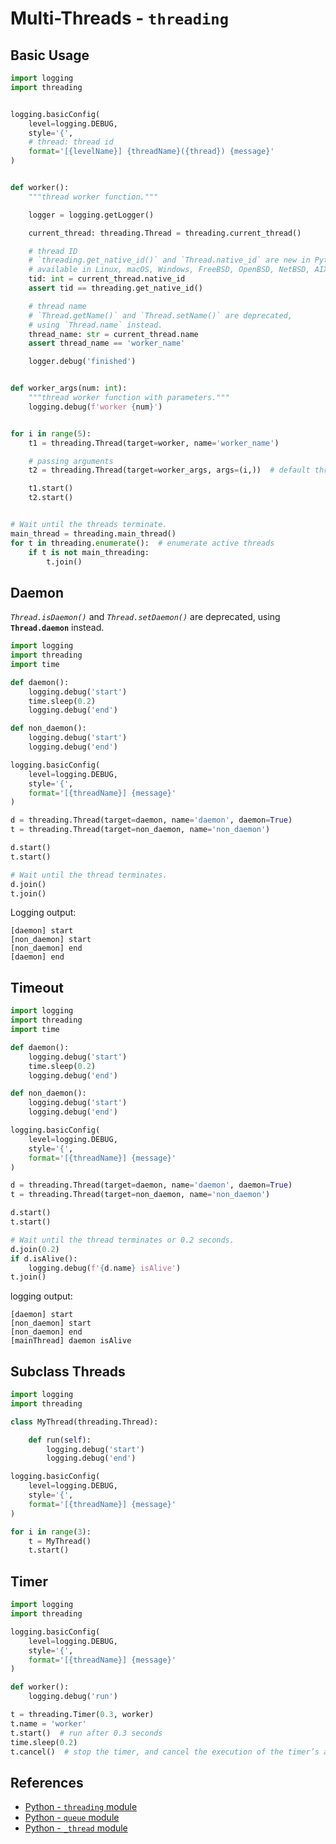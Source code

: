 # Multi-Threads - `threading`

## Basic Usage

```python
import logging
import threading


logging.basicConfig(
    level=logging.DEBUG,
    style='{',
    # thread: thread id
    format='[{levelName}] {threadName}({thread}) {message}'
)


def worker():
    """thread worker function."""

    logger = logging.getLogger()

    current_thread: threading.Thread = threading.current_thread()

    # thread ID
    # `threading.get_native_id()` and `Thread.native_id` are new in Python 3.8,
    # available in Linux, macOS, Windows, FreeBSD, OpenBSD, NetBSD, AIX.
    tid: int = current_thread.native_id
    assert tid == threading.get_native_id()

    # thread name
    # `Thread.getName()` and `Thread.setName()` are deprecated,
    # using `Thread.name` instead.
    thread_name: str = current_thread.name
    assert thread_name == 'worker_name'

    logger.debug('finished')


def worker_args(num: int):
    """thread worker function with parameters."""
    logging.debug(f'worker {num}')


for i in range(5):
    t1 = threading.Thread(target=worker, name='worker_name')

    # passing arguments
    t2 = threading.Thread(target=worker_args, args=(i,))  # default thread name: "Thread-N"

    t1.start()
    t2.start()


# Wait until the threads terminate.
main_thread = threading.main_thread()
for t in threading.enumerate():  # enumerate active threads
    if t is not main_threading:
        t.join()
```

## Daemon

*`Thread.isDaemon()`* and *`Thread.setDaemon()`* are deprecated, using **`Thread.daemon`** instead.

```python
import logging
import threading
import time

def daemon():
    logging.debug('start')
    time.sleep(0.2)
    logging.debug('end')

def non_daemon():
    logging.debug('start')
    logging.debug('end')

logging.basicConfig(
    level=logging.DEBUG,
    style='{',
    format='[{threadName}] {message}'
)

d = threading.Thread(target=daemon, name='daemon', daemon=True)
t = threading.Thread(target=non_daemon, name='non_daemon')

d.start()
t.start()

# Wait until the thread terminates.
d.join()
t.join()
```

Logging output:

```plaintext
[daemon] start
[non_daemon] start
[non_daemon] end
[daemon] end
```

## Timeout

```python
import logging
import threading
import time

def daemon():
    logging.debug('start')
    time.sleep(0.2)
    logging.debug('end')

def non_daemon():
    logging.debug('start')
    logging.debug('end')

logging.basicConfig(
    level=logging.DEBUG,
    style='{',
    format='[{threadName}] {message}'
)

d = threading.Thread(target=daemon, name='daemon', daemon=True)
t = threading.Thread(target=non_daemon, name='non_daemon')

d.start()
t.start()

# Wait until the thread terminates or 0.2 seconds.
d.join(0.2)
if d.isAlive():
    logging.debug(f'{d.name} isAlive')
t.join()
```

logging output:

```plaintext
[daemon] start
[non_daemon] start
[non_daemon] end
[mainThread] daemon isAlive
```

## Subclass Threads

```python
import logging
import threading

class MyThread(threading.Thread):

    def run(self):
        logging.debug('start')
        logging.debug('end')

logging.basicConfig(
    level=logging.DEBUG,
    style='{',
    format='[{threadName}] {message}'
)

for i in range(3):
    t = MyThread()
    t.start()
```

## Timer

```python
import logging
import threading

logging.basicConfig(
    level=logging.DEBUG,
    style='{',
    format='[{threadName}] {message}'
)

def worker():
    logging.debug('run')

t = threading.Timer(0.3, worker)
t.name = 'worker'
t.start()  # run after 0.3 seconds
time.sleep(0.2)
t.cancel()  # stop the timer, and cancel the execution of the timer’s action.
```

## References

- [Python - `threading` module](https://docs.python.org/3/library/threading.html)
- [Python - `queue` module](https://docs.python.org/3/library/queue.html)
- [Python - `_thread` module](https://docs.python.org/3/library/_thread.html)
